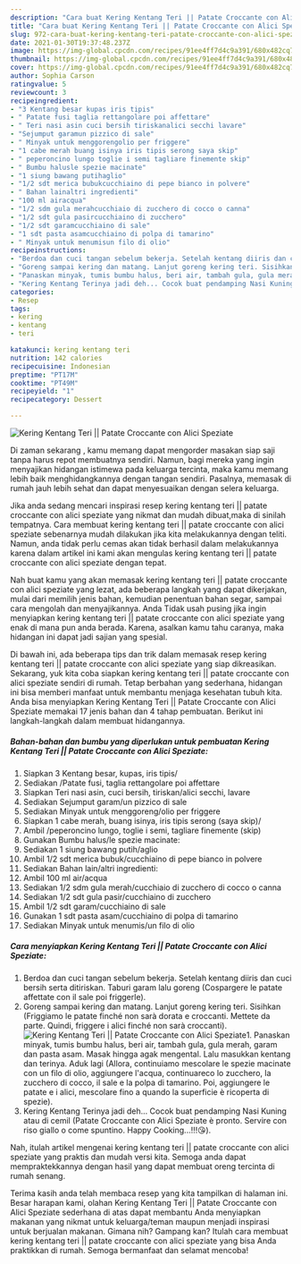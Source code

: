 ```yaml
---
description: "Cara buat Kering Kentang Teri || Patate Croccante con Alici Speziate yang lezat Untuk Jualan"
title: "Cara buat Kering Kentang Teri || Patate Croccante con Alici Speziate yang lezat Untuk Jualan"
slug: 972-cara-buat-kering-kentang-teri-patate-croccante-con-alici-speziate-yang-lezat-untuk-jualan
date: 2021-01-30T19:37:48.237Z
image: https://img-global.cpcdn.com/recipes/91ee4ff7d4c9a391/680x482cq70/kering-kentang-teri-patate-croccante-con-alici-speziate-foto-resep-utama.jpg
thumbnail: https://img-global.cpcdn.com/recipes/91ee4ff7d4c9a391/680x482cq70/kering-kentang-teri-patate-croccante-con-alici-speziate-foto-resep-utama.jpg
cover: https://img-global.cpcdn.com/recipes/91ee4ff7d4c9a391/680x482cq70/kering-kentang-teri-patate-croccante-con-alici-speziate-foto-resep-utama.jpg
author: Sophia Carson
ratingvalue: 5
reviewcount: 3
recipeingredient:
- "3 Kentang besar kupas iris tipis"
- " Patate fusi taglia rettangolare poi affettare"
- " Teri nasi asin cuci bersih tiriskanalici secchi lavare"
- "Sejumput garamun pizzico di sale"
- " Minyak untuk menggorengolio per friggere"
- "1 cabe merah buang isinya iris tipis serong saya skip"
- " peperoncino lungo toglie i semi tagliare finemente skip"
- " Bumbu halusle spezie macinate"
- "1 siung bawang putihaglio"
- "1/2 sdt merica bubukcucchiaino di pepe bianco in polvere"
- " Bahan lainaltri ingredienti"
- "100 ml airacqua"
- "1/2 sdm gula merahcucchiaio di zucchero di cocco o canna"
- "1/2 sdt gula pasircucchiaino di zucchero"
- "1/2 sdt garamcucchiaino di sale"
- "1 sdt pasta asamcucchiaino di polpa di tamarino"
- " Minyak untuk menumisun filo di olio"
recipeinstructions:
- "Berdoa dan cuci tangan sebelum bekerja. Setelah kentang diiris dan cuci bersih serta ditiriskan. Taburi garam lalu goreng (Cospargere le patate affettate con il sale poi friggerle)."
- "Goreng sampai kering dan matang. Lanjut goreng kering teri. Sisihkan (Friggiamo le patate finché non sarà dorata e croccanti. Mettete da parte. Quindi, friggere i alici finché non sarà croccanti)."
- "Panaskan minyak, tumis bumbu halus, beri air, tambah gula, gula merah, garam dan pasta asam. Masak hingga agak mengental. Lalu masukkan kentang dan terinya. Aduk lagi (Allora, continuiamo mescolare le spezie macinate con un filo di olio, aggiungere l&#39;acqua, continuareco lo zucchero, la zucchero di cocco, il sale e la polpa di tamarino. Poi, aggiungere le patate e i alici, mescolare fino a quando la superficie è ricoperta di spezie)."
- "Kering Kentang Terinya jadi deh... Cocok buat pendamping Nasi Kuning atau di cemil (Patate Croccante con Alici Speziate è pronto. Servire con riso giallo o come spuntino. Happy Cooking...!!!😘)."
categories:
- Resep
tags:
- kering
- kentang
- teri

katakunci: kering kentang teri 
nutrition: 142 calories
recipecuisine: Indonesian
preptime: "PT17M"
cooktime: "PT49M"
recipeyield: "1"
recipecategory: Dessert

---
```



![Kering Kentang Teri || Patate Croccante con Alici Speziate](https://img-global.cpcdn.com/recipes/91ee4ff7d4c9a391/680x482cq70/kering-kentang-teri-patate-croccante-con-alici-speziate-foto-resep-utama.jpg)

Di zaman  sekarang , kamu memang dapat mengorder masakan siap saji tanpa harus repot membuatnya sendiri. Namun, bagi mereka yang ingin menyajikan hidangan istimewa pada keluarga tercinta, maka kamu memang lebih baik menghidangkannya dengan tangan sendiri. Pasalnya, memasak di rumah jauh lebih sehat dan dapat menyesuaikan dengan selera keluarga.

Jika anda sedang mencari inspirasi resep kering kentang teri || patate croccante con alici speziate yang nikmat dan mudah dibuat,maka di sinilah tempatnya. Cara membuat kering kentang teri || patate croccante con alici speziate  sebenarnya mudah dilakukan jika kita melakukannya dengan teliti. Namun, anda tidak perlu cemas akan tidak berhasil dalam melakukannya 
karena dalam artikel ini kami akan mengulas kering kentang teri || patate croccante con alici speziate dengan tepat.  



Nah buat kamu yang akan memasak kering kentang teri || patate croccante con alici speziate yang lezat, ada beberapa langkah yang dapat dikerjakan, mulai dari memilih jenis bahan, kemudian penentuan bahan segar, sampai cara mengolah dan menyajikannya. Anda Tidak usah pusing jika ingin menyiapkan kering kentang teri || patate croccante con alici speziate yang enak di mana pun anda berada. Karena, asalkan kamu  tahu caranya, maka hidangan ini dapat jadi sajian yang spesial.

Di bawah ini, ada beberapa tips dan trik dalam memasak resep kering kentang teri || patate croccante con alici speziate yang siap dikreasikan. Sekarang, yuk kita coba siapkan kering kentang teri || patate croccante con alici speziate sendiri di rumah. Tetap berbahan yang sederhana, hidangan ini bisa memberi manfaat untuk membantu menjaga kesehatan tubuh kita. Anda bisa menyiapkan Kering Kentang Teri || Patate Croccante con Alici Speziate memakai 17 jenis bahan dan 4 tahap pembuatan. Berikut ini langkah-langkah dalam membuat hidangannya.

<!--inarticleads1-->

##### Bahan-bahan dan bumbu yang diperlukan untuk pembuatan Kering Kentang Teri || Patate Croccante con Alici Speziate:

1. Siapkan 3 Kentang besar, kupas, iris tipis/
1. Sediakan  /Patate fusi, taglia rettangolare poi affettare
1. Siapkan  Teri nasi asin, cuci bersih, tiriskan/alici secchi, lavare
1. Sediakan Sejumput garam/un pizzico di sale
1. Sediakan  Minyak untuk menggoreng/olio per friggere
1. Siapkan 1 cabe merah, buang isinya, iris tipis serong (saya skip)/
1. Ambil  /peperoncino lungo, toglie i semi, tagliare finemente (skip)
1. Gunakan  Bumbu halus/le spezie macinate:
1. Sediakan 1 siung bawang putih/aglio
1. Ambil 1/2 sdt merica bubuk/cucchiaino di pepe bianco in polvere
1. Sediakan  Bahan lain/altri ingredienti:
1. Ambil 100 ml air/acqua
1. Sediakan 1/2 sdm gula merah/cucchiaio di zucchero di cocco o canna
1. Sediakan 1/2 sdt gula pasir/cucchiaino di zucchero
1. Ambil 1/2 sdt garam/cucchiaino di sale
1. Gunakan 1 sdt pasta asam/cucchiaino di polpa di tamarino
1. Sediakan  Minyak untuk menumis/un filo di olio




<!--inarticleads2-->

##### Cara menyiapkan Kering Kentang Teri || Patate Croccante con Alici Speziate:

1. Berdoa dan cuci tangan sebelum bekerja. Setelah kentang diiris dan cuci bersih serta ditiriskan. Taburi garam lalu goreng (Cospargere le patate affettate con il sale poi friggerle).
1. Goreng sampai kering dan matang. Lanjut goreng kering teri. Sisihkan (Friggiamo le patate finché non sarà dorata e croccanti. Mettete da parte. Quindi, friggere i alici finché non sarà croccanti).
<img src="//assets-global.cpcdn.com/assets/icons/button_play-2c75c40dde080a61004c1f40b05d8f140eaff45d7e9e6481dc71c63d2e7c4909.png" alt="Kering Kentang Teri || Patate Croccante con Alici Speziate">1. Panaskan minyak, tumis bumbu halus, beri air, tambah gula, gula merah, garam dan pasta asam. Masak hingga agak mengental. Lalu masukkan kentang dan terinya. Aduk lagi (Allora, continuiamo mescolare le spezie macinate con un filo di olio, aggiungere l&#39;acqua, continuareco lo zucchero, la zucchero di cocco, il sale e la polpa di tamarino. Poi, aggiungere le patate e i alici, mescolare fino a quando la superficie è ricoperta di spezie).
1. Kering Kentang Terinya jadi deh... Cocok buat pendamping Nasi Kuning atau di cemil (Patate Croccante con Alici Speziate è pronto. Servire con riso giallo o come spuntino. Happy Cooking...!!!😘).




Nah, itulah artikel mengenai  kering kentang teri || patate croccante con alici speziate  yang praktis dan mudah versi kita. Semoga anda dapat mempraktekkannya dengan hasil yang dapat membuat oreng tercinta di rumah senang. 

Terima kasih anda telah membaca resep yang kita tampilkan di halaman ini. Besar harapan kami, olahan  Kering Kentang Teri || Patate Croccante con Alici Speziate sederhana di atas dapat membantu Anda menyiapkan makanan yang nikmat untuk keluarga/teman maupun menjadi inspirasi untuk berjualan makanan. Gimana nih? Gampang kan? Itulah cara membuat kering kentang teri || patate croccante con alici speziate yang bisa Anda praktikkan di rumah. Semoga bermanfaat dan selamat mencoba!

